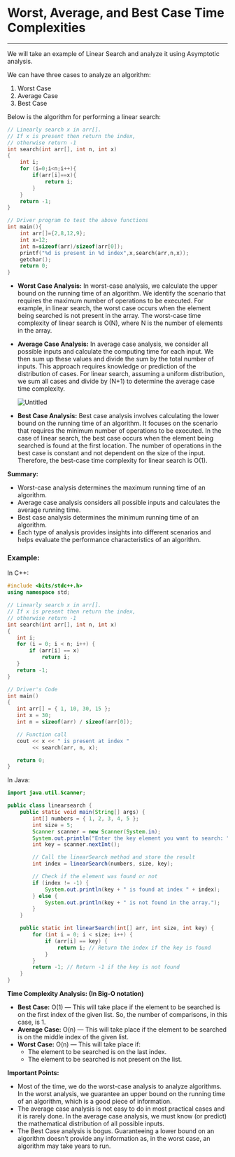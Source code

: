 # Worst, Average, and Best Case Time Complexities

---

We will take an example of Linear Search and analyze it using Asymptotic analysis.

We can have three cases to analyze an algorithm:

1. Worst Case
2. Average Case
3. Best Case

Below is the algorithm for performing a linear search:

```cpp
// Linearly search x in arr[].
// If x is present then return the index,
// otherwise return -1
int search(int arr[], int n, int x)
{
    int i;
    for (i=0;i<n;i++){
        if(arr[i]==x){
            return i;
        }
    }
    return -1;
}

// Driver program to test the above functions
int main(){
    int arr[]={2,8,12,9};
    int x=12;
    int n=sizeof(arr)/sizeof(arr[0]);
    printf("%d is present in %d index",x,search(arr,n,x));
    getchar();
    return 0;
}
```

- **Worst Case Analysis:** In worst-case analysis, we calculate the upper bound on the running time of an algorithm. We identify the scenario that requires the maximum number of operations to be executed. For example, in linear search, the worst case occurs when the element being searched is not present in the array. The worst-case time complexity of linear search is O(N), where N is the number of elements in the array.
- **Average Case Analysis:** In average case analysis, we consider all possible inputs and calculate the computing time for each input. We then sum up these values and divide the sum by the total number of inputs. This approach requires knowledge or prediction of the distribution of cases. For linear search, assuming a uniform distribution, we sum all cases and divide by (N+1) to determine the average case time complexity.

    ![Untitled](https://s3-us-west-2.amazonaws.com/secure.notion-static.com/7ffd56f4-3f2b-4a2c-b80f-2386329b3eb0/Untitled.png)

- **Best Case Analysis:** Best case analysis involves calculating the lower bound on the running time of an algorithm. It focuses on the scenario that requires the minimum number of operations to be executed. In the case of linear search, the best case occurs when the element being searched is found at the first location. The number of operations in the best case is constant and not dependent on the size of the input. Therefore, the best-case time complexity for linear search is O(1).

**Summary:**

- Worst-case analysis determines the maximum running time of an algorithm.
- Average case analysis considers all possible inputs and calculates the average running time.
- Best case analysis determines the minimum running time of an algorithm.
- Each type of analysis provides insights into different scenarios and helps evaluate the performance characteristics of an algorithm.

### Example:

In C++:

```cpp
#include <bits/stdc++.h>
using namespace std;

// Linearly search x in arr[].
// If x is present then return the index,
// otherwise return -1
int search(int arr[], int n, int x)
{
   int i;
   for (i = 0; i < n; i++) {
       if (arr[i] == x)
           return i;
   }
   return -1;
}

// Driver's Code
int main()
{
   int arr[] = { 1, 10, 30, 15 };
   int x = 30;
   int n = sizeof(arr) / sizeof(arr[0]);

   // Function call
   cout << x << " is present at index "
        << search(arr, n, x);

   return 0;
}
```

In Java:

```java
import java.util.Scanner;

public class linearsearch {
    public static void main(String[] args) {
        int[] numbers = { 1, 2, 3, 4, 5 };
        int size = 5;
        Scanner scanner = new Scanner(System.in);
        System.out.println("Enter the key element you want to search: ");
        int key = scanner.nextInt();

        // Call the linearSearch method and store the result
        int index = linearSearch(numbers, size, key);

        // Check if the element was found or not
        if (index != -1) {
            System.out.println(key + " is found at index " + index);
        } else {
            System.out.println(key + " is not found in the array.");
        }
    }

    public static int linearSearch(int[] arr, int size, int key) {
        for (int i = 0; i < size; i++) {
            if (arr[i] == key) {
                return i; // Return the index if the key is found
            }
        }
        return -1; // Return -1 if the key is not found
    }
}
```

**Time Complexity Analysis: (In Big-O notation)**

- **Best Case:** O(1) — This will take place if the element to be searched is on the first index of the given list. So, the number of comparisons, in this case, is 1.
- **Average Case:** O(n) — This will take place if the element to be searched is on the middle index of the given list.
- **Worst Case:** O(n) — This will take place if:
    - The element to be searched is on the last index.
    - The element to be searched is not present on the list.

**Important Points:**

- Most of the time, we do the worst-case analysis to analyze algorithms. In the worst analysis, we guarantee an upper bound on the running time of an algorithm, which is a good piece of information.
- The average case analysis is not easy to do in most practical cases and it is rarely done. In the average case analysis, we must know (or predict) the mathematical distribution of all possible inputs.
- The Best Case analysis is bogus. Guaranteeing a lower bound on an algorithm doesn't provide any information as, in the worst case, an algorithm may take years to run.
